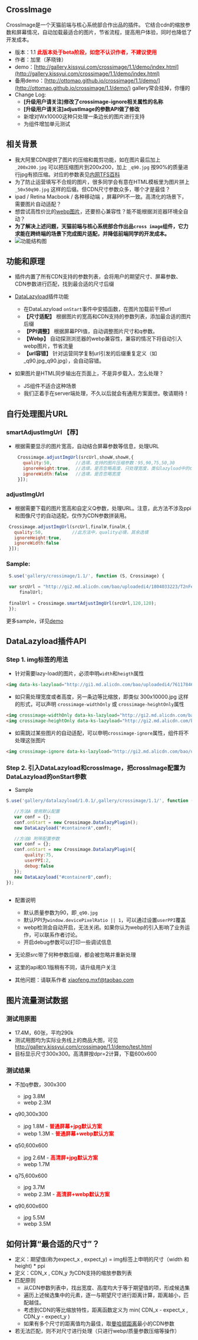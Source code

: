 ## CrossImage

CrossImage是一个天猫前端与核心系统部合作出品的插件。
它结合cdn的缩放参数和屏幕情况，自动加载最适合的图片，节省流程，提高用户体验，同时也降低了开发成本。

* 版本：1.1 <strong style="color:#F00;">此版本处于beta阶段，如您不认识作者，不建议使用</strong>
* 作者：加里（茅晓锋）
* demo：[http://gallery.kissyui.com/crossimage/1.1/demo/index.html](http://gallery.kissyui.com/crossimage/1.1/demo/index.html)
* 备用demo：[http://ottomao.github.io/crossimage/1.1/demo/](http://ottomao.github.io/crossimage/1.1/demo/) gallery常会挂掉，你懂的
* Change Log:
  * **[升级用户请关注]修改了crossimage-ignore相关属性的名称**
  * **[升级用户请关注]adjustImage的参数API做了修改**
  * 新增对Wx10000这种只处理一条边长的图片进行支持
  * 为组件增加单元测试 


## 相关背景

   * 我大阿里CDN提供了图片的压缩和裁剪功能，如在图片最后加上 ```_200x200.jpg``` 可以把压缩图片到200x200，加上 ```_q90.jpg``` 按90%的质量进行jpg有损压缩。对应的参数表见[内网TFS百科](http://baike.corp.taobao.com/index.php/CS_RD/tfs/http_server#.E5.B0.BA.E5.AF.B8.E7.94.B3.E8.AF.B7.E6.B5.81.E7.A8.8B)
   * 为了防止运营填写不合规的图片，很多同学会有意在HTML模板里为图片拼上 ```_50x50q90.jpg``` 这样的后缀。但CDN尺寸参数众多，哪个才是最佳？
   * ipad / Retina Macbook / 各种移动端 ，屏幕PPI不一致。高清化的场景下，需要图片自动适配？
   * 想尝试高性价比的[webp图片](https://developers.google.com/speed/webp/)，还要担心兼容性？能不能根据浏览器环境全自动？
   * **为了解决上述问题，天猫前端与核心系统部合作出品```cross image```组件，它力求能在跨终端的场景下完成图片适配，并降低前端同学的开发成本。**
   * ![功能结构图](http://gtms01.alicdn.com/tps/i1/T14TEnFKxbXXaJE4Yg-1027-382.png_720x720.jpg)
   
## 功能和原理

   * 插件内置了所有CDN支持的参数列表，会将用户的期望尺寸、屏幕参数、CDN参数进行匹配，找到最合适的尺寸后缀

   * [DataLazyload](http://gallery.kissyui.com/datalazyload/1.0.1/guide/index.html)插件功能
     * 在DataLazyload ```onStart```事件中安插函数，在图片加载前干预url
     * **【尺寸适配】** 根据图片的宽高和CDN支持的参数列表，添加最合适的图片后缀
     * **【PPI调整】** 根据屏幕PPI值，自动调整图片尺寸和q参数。
     * **【Webp】** 自动探测浏览器的webp兼容性，兼容的情况下将自动引入webp图片，节省流量
     * **【url容错】** 针对运营同学复制url引发的后缀重复定义（如 _q90.jpg_q90.jpg），会自动容错。

   * 如果图片是HTML同步输出在页面上，不是异步载入，怎么处理？
     * JS组件不适合这种场景
     * 我们正着手在server端处理，不久以后就会有通用方案面世。敬请期待！


## 自行处理图片URL

### smartAdjustImgUrl 【荐】
  * 根据需要显示的图片宽高，自动结合屏幕参数等信息，处理URL

    ```javascript
     Crossimage.adjustImgUrl(srcUrl,showW,showH,{
       quality:50,         //选填，支持的图片压缩参数：95,90,75,50,30
       ignoreHeight:true,  //选填，是否忽略高度，只处理宽度，类似lazyload中的crossimage-widthOnly
       ignoreWidth:false   //选填，是否忽略宽度
     }]);
    ```

### adjustImgUrl
  * 根据需要下载的图片宽高和自定义Q参数，处理URL。注意，此方法不涉及ppi和图像尺寸的自动适配，仅作为CDN参数拼装用。

  ```javascript
   Crossimage.adjustImgUrl(srcUrl,finalW,finalH,{
     quality:50,           //此方法中，quality必填，其余选填
     ignoreHeight:true,
     ignoreWidth:false 
   }]);
  ```

###  Sample:

  ```javascript
   S.use('gallery/crossimage/1.1/', function (S, Crossimage) {

   var srcUrl = "http://gi2.md.alicdn.com/bao/uploadedi4/1804033223/T2nFegXFVaXXXXXXXX_!!1804033223.jpg",
       finalUrl;
       
   finalUrl = Crossimage.smartAdjustImgUrl(srcUrl,120,120);
   });
  ```
  更多sample，详见[demo](http://gallery.kissyui.com/crossimage/1.1/demo/)

## DataLazyload插件API
### Step 1. img标签的用法

   * 针对需要lazy-load的图片，必须申明```width```和```heigth```属性
   
   ```html
   <img data-ks-lazyload="http://gi1.md.alicdn.com/bao/uploadedi4/761178460/T21k.JXqdaXXXXXXXX_!!761178460.jpg" width="150" height="150" />      
   ```

   * 如只需处理宽度或者高度，另一条边等比缩放，即类似 300x10000.jpg 这样的形式，可以声明 ```crossimage-widthOnly``` 或 ```crossimage-heightOnly```属性

   ```html
   <img crossimage-widthOnly data-ks-lazyload="http://gi2.md.alicdn.com/bao/uploadedi4/1804033223/T2nFegXFVaXXXXXXXX_!!1804033223.jpg" width="150"alt="测试图片"/>
   <img crossimage-heightOnly data-ks-lazyload="http://gi2.md.alicdn.com/bao/uploadedi4/1804033223/T2nFegXFVaXXXXXXXX_!!1804033223.jpg" height="150" alt="测试图片"/>
   ```

   * 如需跳过某些图片的自动适配，可以申明```crossimage-ignore```属性，组件将不处理这张图片
   ```html
   <img crossimage-ignore data-ks-lazyload="http://gi2.md.alicdn.com/bao/uploadedi4/1804033223/T2nFegXFVaXXXXXXXX_!!1804033223.jpg" width="150" height="150" alt="测试图片"/>
   ```

### Step 2. 引入DataLazyload和crossImage，把crossImage配置为DataLazyload的onStart参数
   * Sample

   ```javascript
   S.use('gallery/datalazyload/1.0.1/,gallery/crossimage/1.1/', function (S,DataLazyload, Crossimage) {

      //方法A 使用默认配置
      var conf = {};
      conf.onStart = new Crossimage.DatalazyPlugin();
      new DataLazyload("#containerA",conf);

      //方法B 附带配置参数
      var conf = {};
      conf.onStart = new Crossimage.DatalazyPlugin({
          quality:75,
          userPPI:2,
          debug:false
      });
      new DataLazyload("#containerB",conf);
   });
    
   ```

   * 配置说明
     * 默认质量参数为90，即```_q90.jpg```
     * 默认PPI为```window.devicePixelRatio || 1```，可以通过设置```userPPI```覆盖
     * webp检测会自动开启，无法关闭。如果你认为webp的引入影响了业务运作，可以联系作者讨论。
     * 开启debug参数可以打印一些调试信息

   * 无论原src带了何种参数后缀，都会被忽略并重新处理
   * 这里的api和0.1版稍有不同，请升级用户关注
   * 其他问题：请联系作者 xiaofeng.mxf@taobao.com

 
## 图片流量测试数据

### 测试用原图
  
* 17.4M，60张，平均290k
* 测试用图均为实际业务线上的商品大图，可见 http://gallery.kissyui.com/crossimage/1.1/demo/test.html
* 目标显示尺寸300x300。高清屏按dpr=2计算，下载600x600

### 测试结果
* 不加q参数，300x300
  * jpg 3.8M
  * webp 2.3M

* q90,300x300 
  * jpg 1.8M - <strong style="color:red">普通屏幕+jpg默认方案</strong>
  * webp 1.3M - <strong style="color:red">普通屏幕+webp默认方案</strong>

* q50,600x600
  * jpg 2.6M - <strong style="color:red">高清屏+jpg默认方案</strong>
  * webp 1.7M

* q75,600x600
  * jpg 3.7M
  * webp 2.3M - <strong style="color:red">高清屏+webp默认方案</strong>

* q90,600x600
  * jpg 5.5M
  * webp 3.5M


## 如何计算“最合适的尺寸”？
 * 定义：期望值(称为expect_x , expect_y) = img标签上申明的尺寸（width 和 height) * ppi
 * 定义：CDN_x , CDN_y 为CDN支持的缩放参数列表
 * 匹配原则
   * 从CDN参数列表中，找出宽度、高度均大于等于期望值的项，形成候选集
   * 遍历上述候选集中的元素，逐一与期望尺寸进行距离计算，距离越小，匹配越佳。
   * 考虑到CDN的等比缩放特性，距离函数定义为 min( CDN_x - expect_x , CDN_y - expect_y )
   * 如果有多个尺寸的距离值均为最佳，取[曼哈顿距离](http://zh.wikipedia.org/zh/%E6%9B%BC%E5%93%88%E9%A0%93%E8%B7%9D%E9%9B%A2)最小的CDN参数
 * 若无法匹配，则不对尺寸进行处理（只进行webp/质量参数压缩等操作）
